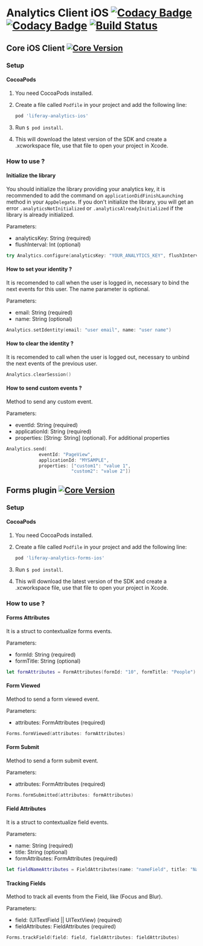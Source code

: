# Analytics Client iOS‌‌‌‌ [![Codacy Badge](https://api.codacy.com/project/badge/Grade/78be964af8754b93a420fc1f3e43b592)](https://app.codacy.com/app/62756139/liferay-analytics-ios?utm_source=github.com&utm_medium=referral&utm_content=liferay-mobile/liferay-analytics-ios&utm_campaign=badger) [![Codacy Badge](https://api.codacy.com/project/badge/Coverage/79104a5e04ba4ee397d04c7aaa3dd188)](https://www.codacy.com/app/liferay-mobile/liferay-analytics-ios?utm_source=github.com&utm_medium=referral&utm_content=liferay-mobile/liferay-analytics-ios&utm_campaign=Badge_Coverage)  [![Build Status](https://travis-ci.org/liferay-mobile/liferay-analytics-ios.svg?branch=master)](https://travis-ci.org/liferay-mobile/liferay-analytics-ios) 
## Core iOS Client [![Core Version](https://img.shields.io/cocoapods/v/liferay-analytics-ios.svg?style=flat)](https://cocoapods.org/pods/liferay-analytics-ios) 
### Setup
#### CocoaPods
1. You need CocoaPods installed.
2. Create a file called `Podfile` in your project and add the following line:

    ```ruby
    pod 'liferay-analytics-ios'  
    ```
3. Run `$ pod install`.
4. This will download the latest version of the SDK and create a .xcworkspace
file, use that file to open your project in Xcode.
### How to use ?
#### Initialize the library
You should initialize the library providing your analytics key, it is recommended to add the command on `applicationDidFinishLaunching` method in your `AppDelegate`. If you don't initialize the library, you will get an error `.analyticsNotInitialized` or `.analyticsAlreadyInitialized` if the library is already initialized.

Parameters:
- analyticsKey: String (required)
- flushInterval: Int (optional)
```swift
try Analytics.configure(analyticsKey: "YOUR_ANALYTICS_KEY", flushInterval: 50)
```
#### How to set your identity ?
It is recomended to call when the user is logged in, necessary to bind the next events for this user. The name parameter is optional. 

Parameters:
- email: String (required)
- name: String (optional)
```swift
Analytics.setIdentity(email: "user email", name: "user name")
```
#### How to clear the identity ?
It is recomended to call when the user is logged out, necessary to unbind the next events of the previous user.
```swift
Analytics.clearSession()
```
#### How to send custom events ?
Method to send any custom event.

Parameters:
- eventId: String (required) 
- applicationId: String (required)
- properties: [String: String] (optional). For additional properties
```swift
Analytics.send(
            eventId: "PageView",
            applicationId: "MYSAMPLE",
            properties: ["custom1": "value 1",
                        "custom2": "value 2"]) 
```
## Forms plugin [![Core Version](https://img.shields.io/cocoapods/v/liferay-analytics-forms-ios.svg?style=flat)](https://cocoapods.org/pods/liferay-analytics-forms-ios) 
### Setup
#### CocoaPods
1. You need CocoaPods installed.
2. Create a file called `Podfile` in your project and add the following line:

    ```ruby
    pod 'liferay-analytics-forms-ios'  
    ```

3. Run `$ pod install`.
4. This will download the latest version of the SDK and create a .xcworkspace
file, use that file to open your project in Xcode.
### How to use ?
#### Forms Attributes
It is a struct to contextualize forms events.

Parameters:
- formId: String (required)
- formTitle: String (optional)
```swift
let formAttributes = FormAttributes(formId: "10", formTitle: "People")
```
#### Form Viewed
Method to send a form viewed event.

Parameters:
- attributes: FormAttributes (required)
```swift
Forms.formViewed(attributes: formAttributes)
```
#### Form Submit
Method to send a form submit event.

Parameters:
- attributes: FormAttributes (required)
```swift
Forms.formSubmitted(attributes: formAttributes)
```
#### Field Attributes
It is a struct to contextualize field events.

Parameters:
- name: String (required)
- title: String (optional)
- formAttributes: FormAttributes (required)
```swift
let fieldNameAttributes = FieldAttributes(name: "nameField", title: "Name", formAttributes: formAttributes)
```
#### Tracking Fields
Method to track all events from the Field, like (Focus and Blur).

Parameters:
- field: (UITextField || UITextView) (required)
- fieldAttributes: FieldAttributes (required)
```swift
Forms.trackField(field: field, fieldAttributes: fieldAttributes)
```
